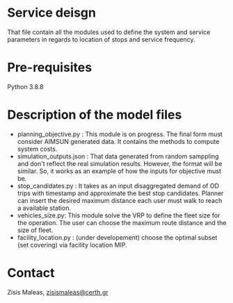# **Service deisgn**
That file contain all the modules used to define the system and service parameters in regards to location of stops and service frequency. 

# **Pre-requisites**
Python 3.8.8

# **Description of the model files**
* planning_objective.py : This module is on progress. The final form must consider AIMSUN generated data. It contains the methods to compute system costs.
* simulation_outputs.json : That data generated from random samppling and don't reflect the real simulation results. However, the format will be similar. 
 So, it works as an example of how the inputs for objective must be. 
* stop_candidates.py : It takes as an input disaggregated demand of OD trips with timestamp and approximate the best stop candidates. Planner can insert the desired
maximum distance each user must walk to reach a available station. 
* vehicles_size.py: This module solve the VRP to define the fleet size for the operation. The user can choose the maximum route distance and the size of fleet. 
* facility_location.py : (under developement) choose the optimal subset (set covering) via facility location MIP. 

# **Contact**
Zisis Maleas, zisismaleas@certh.gr

